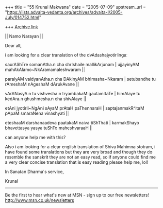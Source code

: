 +++
title = "55 Krunal Makwana"
date = "2005-07-09"
upstream_url = "https://lists.advaita-vedanta.org/archives/advaita-l/2005-July/014752.html"

+++
[Archive link](https://lists.advaita-vedanta.org/archives/advaita-l/2005-July/014752.html)

|| Namo Narayan ||

Dear all,

i am looking for a clear translation of the dvAdashajyotirlinga:

saurAShTre somanAtha.n cha shrIshaile mallikArjunam |
ujjayinyAM mahAkAlamo~NkAramamaleshwaram ||

paralyAM vaidyanAtha.n cha DAkinyAM bhImasha~Nkaram |
setubandhe tu rAmeshaM nAgeshaM dArukAvane ||

vArANasyA.n tu vishvesha.n tryambakaM gautamItaTe |
himAlaye tu kedAra.n ghushmesha.n cha shivAlaye ||

etAni jyotirli~NgAni sAyaM prAtaH paThennaraH |
saptajanmakR^itaM pApaM smaraNena vinashyati ||

eteshaaM darshanaadeva paatakaM naiva tiShThati |
karmakShayo bhavettasya yasya tuShTo maheshvaraaH ||

can anyone help me with this?

Also i am looking for a clear english translation of Shiva Mahimna stotram, 
i have found some translations but they are very broad and though they do 
resemble the sanskrit they are not an easy read, so if anyone could find me 
a very clear concise translation that is easy reading please help me, lol!

In Sanatan Dharma's service,

Krunal

_________________________________________________________________
Be the first to hear what's new at MSN - sign up to our free newsletters! 
http://www.msn.co.uk/newsletters


